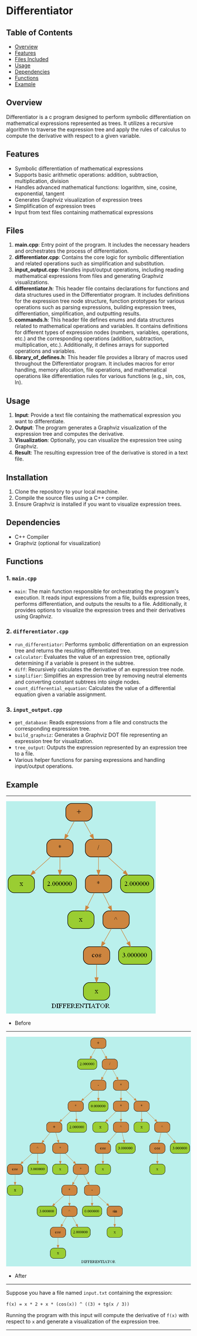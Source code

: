 # Differentiator

## Table of Contents
- [Overview](#overview)
- [Features](#features)
- [Files Included](#files-included)
- [Usage](#usage)
- [Dependencies](#dependencies)
- [Functions](#functions)
- [Example](#example)
  

## Overview
Differentiator is a c program designed to perform symbolic differentiation on mathematical expressions represented as trees. It utilizes a recursive algorithm to traverse the expression tree and apply the rules of calculus to compute the derivative with respect to a given variable.

## Features
- Symbolic differentiation of mathematical expressions
- Supports basic arithmetic operations: addition, subtraction, multiplication, division
- Handles advanced mathematical functions: logarithm, sine, cosine, exponential, tangent
- Generates Graphviz visualization of expression trees
- Simplification of expression trees
- Input from text files containing mathematical expressions

## Files
1. **main.cpp**: Entry point of the program. It includes the necessary headers and orchestrates the process of differentiation.
2. **differentiator.cpp**: Contains the core logic for symbolic differentiation and related operations such as simplification and substitution.
3. **input_output.cpp**: Handles input/output operations, including reading mathematical expressions from files and generating Graphviz visualizations.
4. **differentiator.h**: This header file contains declarations for functions and data structures used in the Differentiator program. It includes definitions for the expression tree node structure, function prototypes for various operations such as parsing expressions, building expression trees, differentiation, simplification, and outputting results.
5. **commands.h**: This header file defines enums and data structures related to mathematical operations and variables. It contains definitions for different types of expression nodes (numbers, variables, operations, etc.) and the corresponding operations (addition, subtraction, multiplication, etc.). Additionally, it defines arrays for supported operations and variables.
6. **library_of_defines.h**: This header file provides a library of macros used throughout the Differentiator program. It includes macros for error handling, memory allocation, file operations, and mathematical operations like differentiation rules for various functions (e.g., sin, cos, ln).

## Usage
1. **Input**: Provide a text file containing the mathematical expression you want to differentiate.
2. **Output**: The program generates a Graphviz visualization of the expression tree and computes the derivative.
3. **Visualization**: Optionally, you can visualize the expression tree using Graphviz.
4. **Result**: The resulting expression tree of the derivative is stored in a text file.


## Installation
1. Clone the repository to your local machine.
2. Compile the source files using a C++ compiler.
3. Ensure Graphviz is installed if you want to visualize expression trees.

## Dependencies
- C++ Compiler
- Graphviz (optional for visualization)

## Functions

### 1. `main.cpp`
- `main`: The main function responsible for orchestrating the program's execution. It reads input expressions from a file, builds expression trees, performs differentiation, and outputs the results to a file. Additionally, it provides options to visualize the expression trees and their derivatives using Graphviz.

### 2. `differentiator.cpp`
- `run_differentiator`: Performs symbolic differentiation on an expression tree and returns the resulting differentiated tree.
- `calculator`: Evaluates the value of an expression tree, optionally determining if a variable is present in the subtree.
- `diff`: Recursively calculates the derivative of an expression tree node.
- `simplifier`: Simplifies an expression tree by removing neutral elements and converting constant subtrees into single nodes.
- `count_differential_equation`: Calculates the value of a differential equation given a variable assignment.

### 3. `input_output.cpp`
- `get_database`: Reads expressions from a file and constructs the corresponding expression tree.
- `build_graphviz`: Generates a Graphviz DOT file representing an expression tree for visualization.
- `tree_output`: Outputs the expression represented by an expression tree to a file.
- Various helper functions for parsing expressions and handling input/output operations.

## Example
---
![Example Image before diff.](graphviz/tree_graph.png)
- Before
---
![Example Image after diff.](graphviz/tree_graph_diff.png)
- After
---
Suppose you have a file named `input.txt` containing the expression:
```
f(x) = x * 2 + x * (cos(x)) ^ ((3) + tg(x / 3))

```
Running the program with this input will compute the derivative of `f(x)` with respect to `x` and generate a visualization of the expression tree.

---

